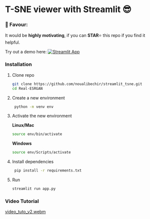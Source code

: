 # T-SNE viewer with Streamlit 😎

### 📢 Favour:
It would be **highly motivating**, if you can **STAR**⭐ this repo if you find it helpful.

Try out a demo here: [![Streamlit App](https://static.streamlit.io/badges/streamlit_badge_black_white.svg)](https://tsne-viewer.streamlit.app/)

### Installation
1. Clone repo
   ```bash
   git clone https://github.com/noualibechir/streamlit_tsne.git
   cd Real-ESRGAN
   
   ```
2. Create a new environment 
    ```bash
     python -m venv env
    ```
3. Activate the new environment

   **Linux/Mac**

    ```bash
    source env/bin/activate
    ```
   **Windows**
   ```bash
   source env/Scripts/activate
   ```
4. Install dependencies 
    
   ```bash
    pip install -r requirements.txt
    ```
5. Run
   ```bash
   streamlit run app.py
   ```
### Video Tutorial 
[video_tuto_v2.webm](https://github.com/noualibechir/streamlit_tsne/assets/94851376/c77835ee-7083-4249-ad3d-81a9257e5ea3)



